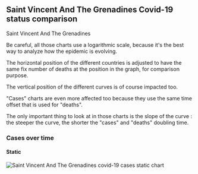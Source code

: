 ## Saint Vincent And The Grenadines Covid-19 status comparison 

Saint Vincent And The Grenadines



Be careful, all those charts use a logarithmic scale, because it's the best way to analyze how the epidemic is evolving.
 
The horizontal position of the different countries is adjusted to have the same fix number of deaths at the position in the graph, for comparison purpose.

The vertical position of the different curves is of course impacted too.

"Cases" charts are even more affected too because they use the same time offset that is used for "deaths".

The only important thing to look at in those charts is the slope of the curve : the steeper the curve, the shorter the "cases" and "deaths" doubling time.



 
### Cases over time
 
#### Static
![Saint Vincent And The Grenadines covid-19 cases static chart](https://raw.githubusercontent.com/madlag/coronavirus_study/master/notebooks/graphs/2020-03-20/countries/Saint_Vincent_And_The_Grenadines/2020-03-20_Saint_Vincent_And_The_Grenadines_deaths.png "Saint Vincent And The Grenadines covid-19 cases static chart")   

